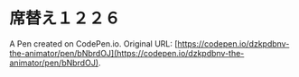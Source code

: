 # 席替え１２２６

A Pen created on CodePen.io. Original URL: [https://codepen.io/dzkpdbnv-the-animator/pen/bNbrdOJ](https://codepen.io/dzkpdbnv-the-animator/pen/bNbrdOJ).

